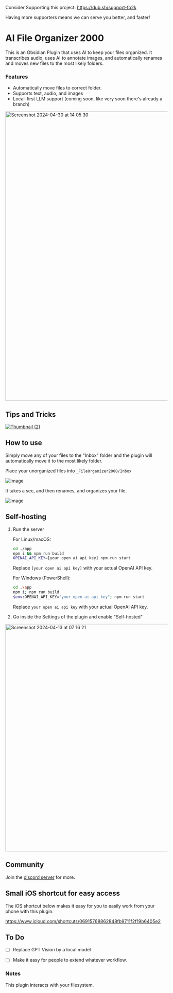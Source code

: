 Consider Supporting this project:
https://dub.sh/support-fo2k

Having more supporters means we can serve you better, and faster!



# AI File Organizer 2000
  
This is an Obsidian Plugin that uses AI to keep your files organized. It transcribes audio, uses AI to annotate images, and automatically renames and moves new files to the most likely folders.

### Features

  
- Automatically move files to correct folder.
- Supports text, audio, and images
- Local-first LLM support (coming soon, like very soon there's already a branch)
<img width="900" alt="Screenshot 2024-04-30 at 14 05 30" src="https://github.com/different-ai/file-organizer-2000/assets/11430621/2e2cdf14-c6d0-4fd0-8e02-268928ad7ef3">



## Tips and Tricks
[![Thumbnail (2)](https://github.com/different-ai/file-organizer-2000/assets/11430621/1b2c524b-11bc-484d-9255-4699783303bf)](https://youtube.com/playlist?list=PLgRcC-DFR5jdUxbSBuNeymwYTH_FSVxio&si=I7VpzzAnY0XVQ15c)



## How to use

Simply move any of your files to the "Inbox" folder and the plugin will automatically move it to the most likely folder.

Place your unorganized files into `_FileOrganizer2000/Inbox`

![image](https://github.com/different-ai/file-organizer-2000/assets/11430621/295038f0-170c-456e-8e0a-e89c31719b95)

It takes a sec, and then renames, and organizes your file.

![image](https://github.com/different-ai/file-organizer-2000/assets/11430621/f9fd716f-6ada-45c4-bd59-a4efcd79b0e5)




## Self-hosting

1. Run the server

    For Linux/macOS:
    ```sh
    cd ./app
    npm i && npm run build
    OPENAI_API_KEY=[your open ai api key] npm run start
    ```
    Replace `[your open ai api key]` with your actual OpenAI API key.

    For Windows (PowerShell):
    ```sh
    cd .\app
    npm i; npm run build
    $env:OPENAI_API_KEY="your open ai api key"; npm run start
    ```
    Replace `your open ai api key` with your actual OpenAI API key.



2. Go inside the Settings of the plugin and enable "Self-hosted"


<img width="707" alt="Screenshot 2024-04-13 at 07 16 21" src="https://github.com/different-ai/file-organizer-2000/assets/11430621/ca2222c9-cb8d-4d15-8459-2da4c9662f24">

## Community

Join the [discord server](https://discord.gg/KSdyURjP) for more.

## Small iOS shortcut for easy access
The iOS shortcut below makes it easy for you to easily work from your phone with this plugin.

https://www.icloud.com/shortcuts/06915768862848fb9711f2f19b6405e2



## To Do

- [ ] Replace GPT Vision by a local model
- [ ] Make it easy for people to extend whatever workflow.



### Notes

This plugin interacts with your filesystem.
